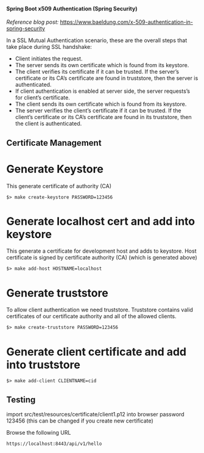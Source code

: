 #### Spring Boot x509 Authentication (Spring Security)


*Reference blog post:* https://www.baeldung.com/x-509-authentication-in-spring-security


In a SSL Mutual Authentication scenario, these are the overall steps that take place during SSL handshake:

* Client initiates the request.
* The server sends its own certificate which is found from its keystore.
* The client verifies its certificate if it can be trusted. If the server’s certificate or its CA’s certificate are found in truststore, then the server is authenticated.
* If client authentication is enabled at server side, the server requests’s for client’s certificate.
* The client sends its own certificate which is found from its keystore.
* The server verifies the client’s certificate if it can be trusted. If the client’s certificate or its CA’s certificate are found in its truststore, then the client is authenticated.



## Certificate Management


# Generate Keystore

This generate certificate of authority (CA)
```
$> make create-keystore PASSWORD=123456
```

# Generate localhost cert and add into keystore
This generate a certificate for development host and adds to keystore. Host certificate is signed by certificate authority (CA) (which is generated above)
```
$> make add-host HOSTNAME=localhost
```


# Generate truststore
To allow client authentication we need truststore. Truststore contains valid certificates of our certificate authority and all of the allowed clients.
```
$> make create-truststore PASSWORD=123456
```

# Generate client certificate and add into truststore
```
$> make add-client CLIENTNAME=cid
```

## Testing
import src/test/resources/certificate/client1.p12 into browser password 123456 (this can be changed if you create new certificate)

Browse the following URL
```
https://localhost:8443/api/v1/hello
```